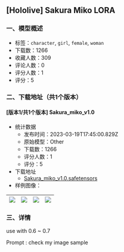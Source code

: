 ## [Hololive] Sakura Miko LORA
### 一、模型概述

- 标签：`character`, `girl`, `female`, `woman`
- 下载数：1266
- 收藏人数：309
- 评论人数：0
- 评分人数：1
- 评分：5

### 二、下载地址（共1个版本）

#### [版本1/共1个版本] Sakura_miko_v1.0

- 统计数据
  - 发布时间：2023-03-19T17:45:00.829Z
  - 原始模型：Other
  - 下载数：1266
  - 评分人数：1
  - 评分：5
- 下载地址
  - [Sakura_miko_v1.0.safetensors](https://civitai.com/api/download/models/25795)
- 样例图像：

| <img src="https://image.civitai.com/xG1nkqKTMzGDvpLrqFT7WA/73a0c842-baec-4613-4d6d-729d7b454b00/width=450/283560.jpeg" /> | <img src="https://image.civitai.com/xG1nkqKTMzGDvpLrqFT7WA/9b851a40-74e0-4248-7507-196ca0c14900/width=450/283570.jpeg" /> | <img src="https://image.civitai.com/xG1nkqKTMzGDvpLrqFT7WA/28e506b0-5434-49d7-4af4-79d4e0f90a00/width=450/283569.jpeg" /> | <img src="https://image.civitai.com/xG1nkqKTMzGDvpLrqFT7WA/5e8734fd-5595-4e4f-5451-188b0e330500/width=450/283568.jpeg" /> |
| ---- | ---- | ---- | ---- |


### 三、详情
<p>use with 0.6 ~ 0.7</p><p></p><p></p><p>Prompt : check my image sample</p>